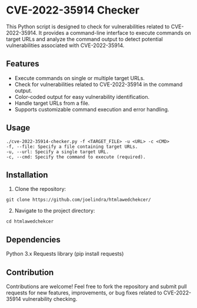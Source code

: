 # CVE-2022-35914 Checker

This Python script is designed to check for vulnerabilities related to CVE-2022-35914. It provides a command-line interface to execute commands on target URLs and analyze the command output to detect potential vulnerabilities associated with CVE-2022-35914.

## Features

- Execute commands on single or multiple target URLs.
- Check for vulnerabilities related to CVE-2022-35914 in the command output.
- Color-coded output for easy vulnerability identification.
- Handle target URLs from a file.
- Supports customizable command execution and error handling.

## Usage

```
./cve-2022-35914-checker.py -f <TARGET_FILE> -u <URL> -c <CMD>
-f, --file: Specify a file containing target URLs.
-u, --url: Specify a single target URL.
-c, --cmd: Specify the command to execute (required).
```

## Installation
1. Clone the repository:
```
git clone https://github.com/joelindra/htmlawedchekcer/
```
2. Navigate to the project directory:
```
cd htmlawedchekcer
```

## Dependencies
Python 3.x
Requests library (pip install requests)

## Contribution
Contributions are welcome! Feel free to fork the repository and submit pull requests for new features, improvements, or bug fixes related to CVE-2022-35914 vulnerability checking.
